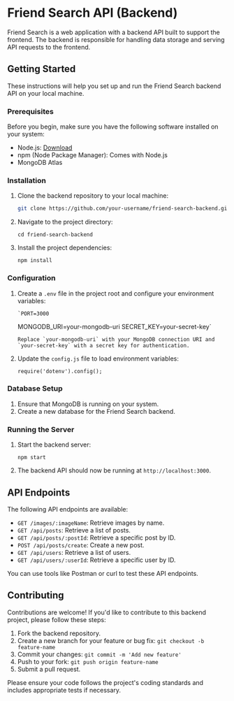 # Friend Search API (Backend)

Friend Search is a web application with a backend API built to support the frontend. The backend is responsible for handling data storage and serving API requests to the frontend.

## Getting Started

These instructions will help you set up and run the Friend Search backend API on your local machine.

### Prerequisites

Before you begin, make sure you have the following software installed on your system:

- Node.js: [Download](https://nodejs.org/)
- npm (Node Package Manager): Comes with Node.js
- MongoDB Atlas

### Installation

1. Clone the backend repository to your local machine:

   ```bash
   git clone https://github.com/your-username/friend-search-backend.git`

   ```

2. Navigate to the project directory:

   `cd friend-search-backend`

3. Install the project dependencies:

   `npm install`

### Configuration

1.  Create a `.env` file in the project root and configure your environment variables:

        `PORT=3000

    MONGODB_URI=your-mongodb-uri
    SECRET_KEY=your-secret-key`

        Replace `your-mongodb-uri` with your MongoDB connection URI and `your-secret-key` with a secret key for authentication.

2.  Update the `config.js` file to load environment variables:

    `require('dotenv').config();`

### Database Setup

1.  Ensure that MongoDB is running on your system.
2.  Create a new database for the Friend Search backend.

### Running the Server

1.  Start the backend server:

    `npm start`

2.  The backend API should now be running at `http://localhost:3000`.

## API Endpoints

The following API endpoints are available:

- `GET /images/:imageName`: Retrieve images by name.
- `GET /api/posts`: Retrieve a list of posts.
- `GET /api/posts/:postId`: Retrieve a specific post by ID.
- `POST /api/posts/create`: Create a new post.
- `GET /api/users`: Retrieve a list of users.
- `GET /api/users/:userId`: Retrieve a specific user by ID.

You can use tools like Postman or curl to test these API endpoints.

## Contributing

Contributions are welcome! If you'd like to contribute to this backend project, please follow these steps:

1.  Fork the backend repository.
2.  Create a new branch for your feature or bug fix: `git checkout -b feature-name`
3.  Commit your changes: `git commit -m 'Add new feature'`
4.  Push to your fork: `git push origin feature-name`
5.  Submit a pull request.

Please ensure your code follows the project's coding standards and includes appropriate tests if necessary.

